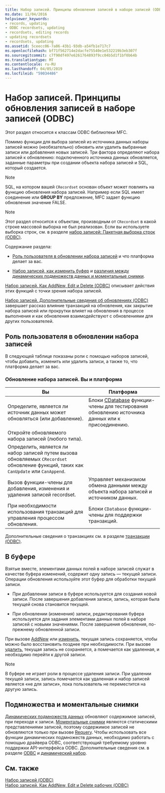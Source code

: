 ```yaml
---
title: Набор записей. Принципы обновления записей в наборе записей (ODBC)
ms.date: 11/04/2016
helpviewer_keywords:
- records, updating
- ODBC recordsets, updating
- recordsets, editing records
- updating recordsets
- recordsets, updating
ms.assetid: 5ceecc06-7a86-43b1-93db-a54fb1e717c7
ms.openlocfilehash: bf71f562714e2dacfe75540e1e532219b3eb307f
ms.sourcegitcommit: c7f90df497e6261764893f9cc04b5d1f1bf0b64b
ms.translationtype: MT
ms.contentlocale: ru-RU
ms.lasthandoff: 04/05/2019
ms.locfileid: "59034486"
---
```

# <a name="recordset-how-recordsets-update-records-odbc"></a>Набор записей. Принципы обновления записей в наборе записей (ODBC)

Этот раздел относится к классам ODBC библиотеки MFC.

Помимо функции для выбора записей из источника данных наборы записей можно (необязательно) обновить или удалить выбранные записи или добавления новых записей. Три фактора определяют набора записей к обновлению: подключенного источника данных обновляется, заданные параметры при создании объекта набора записей и SQL, который создается.

> [!NOTE]
>  SQL, на котором вашей `CRecordset` основан объект может повлиять на функцию обновления набора записей. Например если SQL имеет соединение или **GROUP BY** предложение, MFC задает функцию обновления значение FALSE.

> [!NOTE]
>  Этот раздел относится к объектам, производным от `CRecordset` в какой строке массовой выборка не был реализован. Если вы используете выборка строк, см. в разделе [набор записей: Пакетная выборка строк (ODBC)](../../data/odbc/recordset-fetching-records-in-bulk-odbc.md).

Содержание раздела:

- [Роль пользователя в обновлении набора записей](#_core_your_role_in_recordset_updating) и что платформа делает за вас.

- [Набор записей, как изменить буфер](#_core_the_edit_buffer) и [различия между динамических подмножеств данных и моментальные снимки](#_core_dynasets_and_snapshots).

[Набор записей. Как AddNew, Edit и Delete (ODBC)](../../data/odbc/recordset-how-addnew-edit-and-delete-work-odbc.md) описывает действия этих функций с точки зрения набора записей.

[Набор записей. Дополнительные сведения об обновлениях (ODBC)](../../data/odbc/recordset-more-about-updates-odbc.md) завершает рассказ влияние транзакций на обновления, как закрытие набора записей или прокрутки влияет на обновления в процессе выполнения и как обновления взаимодействуют с обновлениями для других пользователей.

##  <a name="_core_your_role_in_recordset_updating"></a> Роль пользователя в обновлении набора записей

В следующей таблице показаны роли с помощью наборов записей, чтобы добавить, изменить или удалить записи, а также то, что платформа делает за вас.

### <a name="recordset-updating-you-and-the-framework"></a>Обновление набора записей. Вы и платформа

|Вы|Платформа|
|---------|-------------------|
|Определите, является ли источник данных может обновляться (или добавление).|Блоки [CDatabase](../../mfc/reference/cdatabase-class.md) функции-члены для тестирования обновлению источника данных или к присоединению.|
|Откройте обновляемого набора записей (любого типа).||
|Определить, является ли набор записей путем вызова обновляемых `CRecordset` обновление функций, таких как `CanUpdate` или `CanAppend`.||
|Вызов функции-члены для добавления, изменения и удаления записей recordset.|Управляет механизмом обмена данными между объекта набора записей и источником данных.|
|При необходимости использования транзакций для управления процессом обновления.|Блоки `CDatabase` функции-члены для поддержки транзакций.|

Дополнительные сведения о транзакциях см. в разделе [транзакции (ODBC)](../../data/odbc/transaction-odbc.md).

##  <a name="_core_the_edit_buffer"></a> В буфере

Взятые вместе, элементами данных полей в наборе записей служат в качестве буфера изменений, содержит одну запись — текущей записи. Операции обновления используйте этот буфер для обработки текущей записи.

- При добавлении записи в буфере используется для создания новой записи. После завершения добавления записи, запись, которая была текущей снова становится текущей.

- При обновлении (изменения) записи, редактирования буфера используется для задания элементами данных полей в наборе записей с новыми значениями. После завершения обновления, по-прежнему обновленной записи.

При вызове [AddNew](../../mfc/reference/crecordset-class.md#addnew) или [изменить](../../mfc/reference/crecordset-class.md#edit), текущая запись сохраняется, чтобы можно было восстановить позднее при необходимости. При вызове [удалить](../../mfc/reference/crecordset-class.md#delete), текущая запись не сохраняется, а помечается как удаленная, и необходимо перейти к другой записи.

> [!NOTE]
>  В буфере не играет роли в процессе удаления записи. При удалении текущей записи, запись помечается как удаленная и набор записей является «не для записи», пока пользователь не переместится на другую запись.

##  <a name="_core_dynasets_and_snapshots"></a> Подмножества и моментальные снимки

[Динамических подмножеств данных](../../data/odbc/dynaset.md) обновляют содержимое записей, при переходе к записи. [Моментальные снимки](../../data/odbc/snapshot.md) являются статическими представлениями записей, поэтому содержимое записей не обновляются только при вызове [Requery](../../mfc/reference/crecordset-class.md#requery). Чтобы использовать все функции динамических подмножеств данных, необходимо работать с помощью драйвера ODBC, соответствующий требуемому уровню поддержки API-интерфейса ODBC. Дополнительные сведения см. в разделе [ODBC](../../data/odbc/odbc-basics.md) и [динамический набор](../../data/odbc/dynaset.md).

## <a name="see-also"></a>См. также

[Набор записей (ODBC)](../../data/odbc/recordset-odbc.md)<br/>
[Набор записей. Как AddNew, Edit и Delete рабочих (ODBC)](../../data/odbc/recordset-how-addnew-edit-and-delete-work-odbc.md)